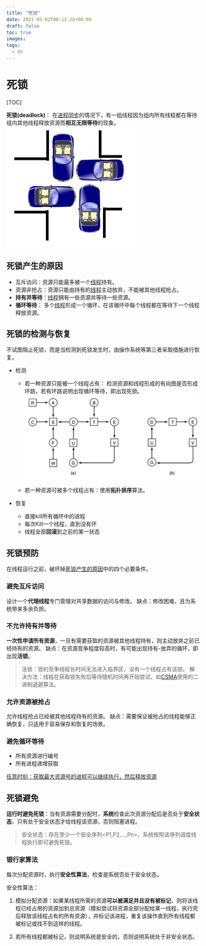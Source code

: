 ```yaml
---
title: "死锁"
date: 2021-05-02T00:13:24+08:00
draft: false
toc: true
images:
tags:
  - OS
---
```


# 死锁

[TOC]

**死锁(deadlock)**： 在[进程同步](%E5%90%8C%E6%AD%A5%E5%8E%9F%E8%AF%AD.md)的情况下，有一组线程因为组内所有线程都在等待组内其他线程释放资源而**相互无限等待**的现象。
![](https://raw.githubusercontent.com/cluckl/Pinnned-repo/master/img/20210424124823.png)

## 死锁产生的原因
* 互斥访问：资源只能最多被一个[线程](%E8%BF%9B%E7%A8%8B%E4%B8%8E%E7%BA%BF%E7%A8%8B.md#%E7%BA%BF%E7%A8%8B)持有。
* 资源非抢占：资源只能由持有的[线程](%E8%BF%9B%E7%A8%8B%E4%B8%8E%E7%BA%BF%E7%A8%8B.md#%E7%BA%BF%E7%A8%8B)主动放弃，不能被其他线程抢占。
* **持有并等待**：[线程](%E8%BF%9B%E7%A8%8B%E4%B8%8E%E7%BA%BF%E7%A8%8B.md#%E7%BA%BF%E7%A8%8B)拥有一些资源并等待一些资源。
* **循环等待**： 多个[线程](%E8%BF%9B%E7%A8%8B%E4%B8%8E%E7%BA%BF%E7%A8%8B.md#%E7%BA%BF%E7%A8%8B)形成一个循环，在该循环中每个线程都在等待下一个线程释放资源。

## 死锁的检测与恢复
不试图阻止死锁，而是当检测到死锁发生时，由操作系统等第三者采取措施进行恢复。
* 检测
	
	* 若一种资源只能被一个线程占有： 检测资源和线程形成的有向图是否形成环路，若有环路说明出现循环等待，即出现死锁。
		![](https://raw.githubusercontent.com/cluckl/Pinnned-repo/master/img/20210502175635.png)
	
	* 若一种资源可被多个线程占有：使用**拓扑排序**算法。
	
* 恢复
  * 直接kill所有循环中的进程
  * 每次Kill一个线程，直到没有环
  * 线程全部**回滚**到之前的某一状态

## 死锁预防
在线程运行之前，破坏掉[死锁产生的原因](#死锁产生的原因)中的四个必要条件。
### 避免互斥访问
设计一个**代理线程**专门管理对共享数据的访问与修改。
缺点：修改困难，且为系统带来多余负担。
### 不允许持有并等待
**一次性申请所有资源**，一旦有需要获取的资源被其他线程持有，则主动放弃之前已经持有的资源。
缺点：在资源竞争程度较高时，有可能出现持有-放弃的循环，即出现**活锁**。
> 活锁：锁的竞争线程长时间无法进入临界区，没有一个线程占有该锁。
> 解决方法：线程在获取锁失败后等待随机时间再开始尝试，如[CSMA](../Net/数据链路层.md#CSMA)使用的二进制退避算法。

### 允许资源被抢占
允许线程抢占已经被其他线程持有的资源。
缺点：需要保证被抢占的线程能够正确恢复，只适用于容易保存和恢复的场景。
### 避免循环等待
* 所有资源进行编号
* 所有进程递增获取

<u>任意时刻：获取最大资源号的进程可以继续执行，然后释放资源</u>

## 死锁避免
**运行时避免死锁**：当有资源需要分配时，**系统**检查此次资源分配后是否处于**安全状态**，只有处于安全状态才给线程该资源，否则阻塞进程。

> 安全状态：存在至少一个安全序列<P1,P2,…,Pn>，系统按照该序列调度线程执行即可避免死锁。

###  银行家算法

每次分配资源时，执行**安全性算法**，检查是系统否处于安全状态。

安全性算法：

1. 模拟分配资源：如果某线程所需的资源**可以被满足并且没有被标记**，则将该线程已经占用的资源加到总资源（模拟尝试将资源全部分配给某一线程，执行完后释放该线程占有的所有资源），并标记该进程，重复该操作直到所有线程都被标记或找不到这样的线程。

2. 若所有线程都被标记，则说明系统是安全的，否则说明系统处于非安全状态。


